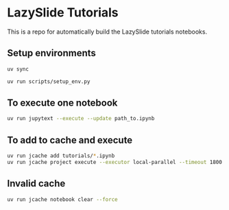 # LazySlide Tutorials

This is a repo for automatically build the LazySlide tutorials notebooks.

## Setup environments

```bash
uv sync

uv run scripts/setup_env.py
```

## To execute one notebook

```bash
uv run jupytext --execute --update path_to.ipynb
```

## To add to cache and execute

```bash
uv run jcache add tutorials/*.ipynb
uv run jcache project execute --executor local-parallel --timeout 1800
```

## Invalid cache

```bash
uv run jcache notebook clear --force
```